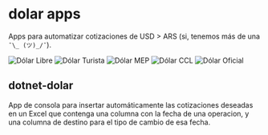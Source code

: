 # dolar apps

Apps para automatizar cotizaciones de USD > ARS (si, tenemos más de una `¯\_ (ツ)_/¯`).

![Dólar Libre](https://img.shields.io/endpoint?color=blue&url=https%3A%2F%2Fdolar.kzu.app%3Fbadge%26blue)
![Dólar Turista](https://img.shields.io/endpoint?color=purple&url=https%3A%2F%2Fdolar.kzu.app%3Fbadge%26tarjeta)
![Dólar MEP](https://img.shields.io/endpoint?color=green&url=https%3A%2F%2Fdolar.kzu.app%3Fbadge%26mep)
![Dólar CCL](https://img.shields.io/endpoint?color=orange&url=https%3A%2F%2Fdolar.kzu.app%3Fbadge%26ccl)
![Dólar Oficial](https://img.shields.io/endpoint?color=gold&url=https%3A%2F%2Fdolar.kzu.app%3Fbadge%26oficial)

## dotnet-dolar
<!-- #content -->
App de consola para insertar automáticamente las cotizaciones deseadas en un Excel 
que contenga una columna con la fecha de una operacion, y una columna de destino 
para el tipo de cambio de esa fecha.

<!-- include src/dotnet-dolar/help.md -->